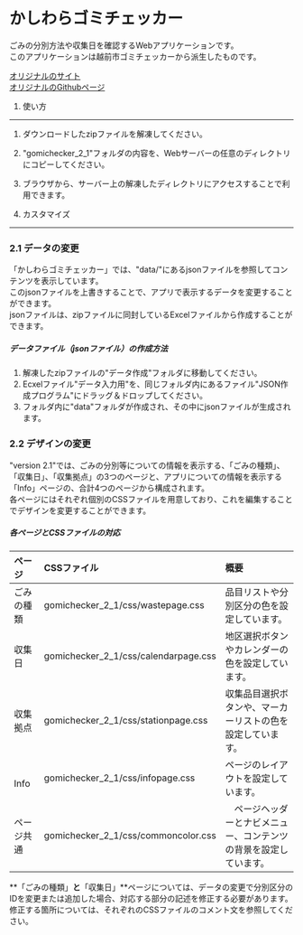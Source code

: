 かしわらゴミチェッカー
==============

ごみの分別方法や収集日を確認するWebアプリケーションです。  
このアプリケーションは越前市ゴミチェッカーから派生したものです。　　

[オリジナルのサイト](http://www4.ttn.ne.jp/~flowerhana/gomiindex.html)  
[オリジナルのGithubページ](https://github.com/igagomichecker/igagomichecker.github.com)  


1. 使い方
--------

1. ダウンロードしたzipファイルを解凍してください。
1. "gomichecker_2_1"フォルダの内容を、Webサーバーの任意のディレクトリにコピーしてください。
1. ブラウザから、サーバー上の解凍したディレクトリにアクセスすることで利用できます。


2. カスタマイズ
-----------

### 2.1 データの変更

「かしわらゴミチェッカー」では、"data/"にあるjsonファイルを参照してコンテンツを表示しています。  
このjsonファイルを上書きすることで、アプリで表示するデータを変更することができます。  
jsonファイルは、zipファイルに同封しているExcelファイルから作成することができます。  


##### データファイル（jsonファイル）の作成方法

1. 解凍したzipファイルの"データ作成"フォルダに移動してください。
1. Ecxelファイル"データ入力用"を、同じフォルダ内にあるファイル"JSON作成プログラム"にドラッグ＆ドロップしてください。  
1. フォルダ内に"data"フォルダが作成され、その中にjsonファイルが生成されます。  


### 2.2 デザインの変更

"version 2.1"では、ごみの分別等についての情報を表示する、「ごみの種類」、「収集日」、「収集拠点」の3つのページと、アプリについての情報を表示する「Info」ページの、合計4つのページから構成されます。  
各ページにはそれぞれ個別のCSSファイルを用意しており、これを編集することでデザインを変更することができます。  

##### 各ページとCSSファイルの対応

|   ページ   |  CSSファイル                             |  概要                                          |
|:---------|:--------------------------------------|:-----------------------------------------------|
| ごみの種類 | gomichecker_2_1/css/wastepage.css     | 品目リストや分別区分の色を設定しています。                |
| 収集日    | gomichecker_2_1/css/calendarpage.css  | 地区選択ボタンやカレンダーの色を設定しています。            |
| 収集拠点  | gomichecker_2_1/css/stationpage.css   | 収集品目選択ボタンや、マーカーリストの色を設定しています。     |
|　Info     | gomichecker_2_1/css/infopage.css      | ページのレイアウトを設定しています。                      |
| ページ共通 | gomichecker_2_1/css/commoncolor.css    |　ページヘッダーとナビメニュー、コンテンツの背景を設定しています。   |

**「ごみの種類」**と**「収集日」**ページについては、データの変更で分別区分のIDを変更または追加した場合、対応する部分の記述を修正する必要があります。  
修正する箇所については、それぞれのCSSファイルのコメント文を参照してください。  
